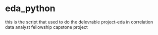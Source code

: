 # eda_python
this is the script that used to do the delevrable project-eda in correlation data analyst fellowship capstone project
